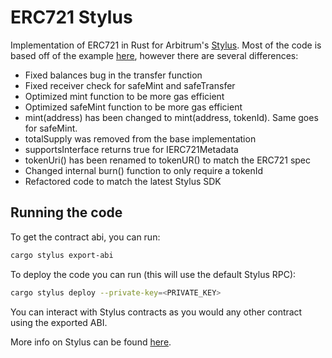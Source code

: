 # ERC721 Stylus

Implementation of ERC721 in Rust for Arbitrum's [Stylus](https://docs.arbitrum.io/stylus/stylus-gentle-introduction).
Most of the code is based off of the example [here](https://github.com/OffchainLabs/stylus-workshop-nft/blob/main/src/erc712.rs), however there are several differences:
- Fixed balances bug in the transfer function
- Fixed receiver check for safeMint and safeTransfer
- Optimized mint function to be more gas efficient
- Optimized safeMint function to be more gas efficient
- mint(address) has been changed to mint(address, tokenId). Same goes for safeMint.
- totalSupply was removed from the base implementation
- supportsInterface returns true for IERC721Metadata
- tokenUri() has been renamed to tokenUR() to match the ERC721 spec
- Changed internal burn() function to only require a tokenId
- Refactored code to match the latest Stylus SDK

## Running the code

To get the contract abi, you can run:

```bash
cargo stylus export-abi
```

To deploy the code you can run (this will use the default Stylus RPC):

```bash
cargo stylus deploy --private-key=<PRIVATE_KEY>
```

You can interact with Stylus contracts as you would any other contract using the exported ABI.

More info on Stylus can be found [here](https://docs.arbitrum.io/stylus/stylus-quickstart).
